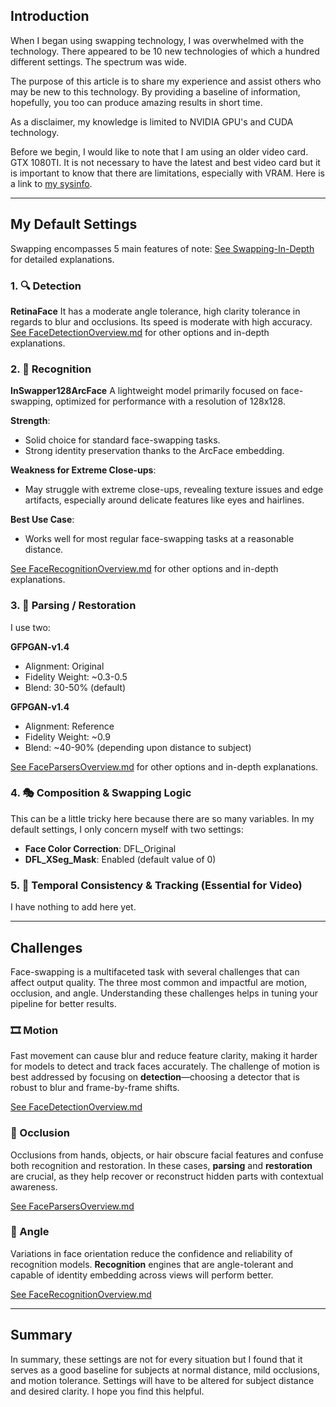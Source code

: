 ## Introduction

When I began using swapping technology, I was overwhelmed with the technology. There appeared to be 10 new technologies of which a hundred different settings. The spectrum was wide.

The purpose of this article is to share my experience and assist others who may be new to this technology. By providing a baseline of information, hopefully, you too can produce amazing results in short time.

As a disclaimer, my knowledge is limited to NVIDIA GPU's and CUDA technology.

Before we begin, I would like to note that I am using an older video card. GTX 1080TI. It is not necessary to have the latest and best video card but it is important to know that there are limitations, especially with VRAM. Here is a link to [my sysinfo](./supplements/mysysinfo.md).

---

## My Default Settings

Swapping encompasses 5 main features of note:
[See Swapping-In-Depth](./Swapping101.md) for detailed explanations.

### 1. 🔍 Detection

**RetinaFace**
It has a moderate angle tolerance, high clarity tolerance in regards to blur and occlusions. Its speed is moderate with high accuracy.
[See FaceDetectionOverview.md](./FaceDetectionOverview.md) for other options and in-depth explanations.

### 2. 🧠 Recognition

**InSwapper128ArcFace**
A lightweight model primarily focused on face-swapping, optimized for performance with a resolution of 128x128.

**Strength**:

* Solid choice for standard face-swapping tasks.
* Strong identity preservation thanks to the ArcFace embedding.

**Weakness for Extreme Close-ups**:

* May struggle with extreme close-ups, revealing texture issues and edge artifacts, especially around delicate features like eyes and hairlines.

**Best Use Case**:

* Works well for most regular face-swapping tasks at a reasonable distance.

[See FaceRecognitionOverview.md](./FaceRecognitionOverview.md) for other options and in-depth explanations.

### 3. 🧬 Parsing / Restoration

I use two:

**GFPGAN-v1.4**

* Alignment: Original
* Fidelity Weight: \~0.3-0.5
* Blend: 30-50% (default)

**GFPGAN-v1.4**

* Alignment: Reference   
* Fidelity Weight: \~0.9
* Blend: \~40-90% (depending upon distance to subject)

[See FaceParsersOverview.md](./FaceParsersOverview.md) for other options and in-depth explanations.

### 4. 🎭 Composition & Swapping Logic

This can be a little tricky here because there are so many variables. In my default settings, I only concern myself with two settings:

* **Face Color Correction**: DFL\_Original
* **DFL\_XSeg\_Mask**: Enabled (default value of 0)

### 5. 🧭 Temporal Consistency & Tracking (Essential for Video)

I have nothing to add here yet.

---

## Challenges

Face-swapping is a multifaceted task with several challenges that can affect output quality. The three most common and impactful are motion, occlusion, and angle. Understanding these challenges helps in tuning your pipeline for better results.

### 🎞️ Motion

Fast movement can cause blur and reduce feature clarity, making it harder for models to detect and track faces accurately. The challenge of motion is best addressed by focusing on **detection**—choosing a detector that is robust to blur and frame-by-frame shifts.

[See FaceDetectionOverview.md](./FaceDetectionOverview.md)

### 🫣 Occlusion

Occlusions from hands, objects, or hair obscure facial features and confuse both recognition and restoration. In these cases, **parsing** and **restoration** are crucial, as they help recover or reconstruct hidden parts with contextual awareness.

[See FaceParsersOverview.md](./FaceParsersOverview.md)

### 📐 Angle

Variations in face orientation reduce the confidence and reliability of recognition models. **Recognition** engines that are angle-tolerant and capable of identity embedding across views will perform better.

[See FaceRecognitionOverview.md](./FaceRecognitionOverview.md)

---

## Summary

In summary, these settings are not for every situation but I found that it serves as a good baseline for subjects at normal distance, mild occlusions, and motion tolerance. Settings will have to be altered for subject distance and desired clarity. I hope you find this helpful.
